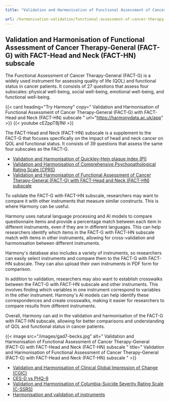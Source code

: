 ```yaml
---
title: "Validation and Harmonisation of Functional Assessment of Cancer Therapy-General (FACT-G) with FACT-Head and Neck (FACT-HN) subscale"

url: /harmonisation-validation/functional-assessment-of-cancer-therapy-general-fact-g-with-fact-head-and-neck-fact-hn-subscale
---
```


## Validation and Harmonisation of Functional Assessment of Cancer Therapy-General (FACT-G) with FACT-Head and Neck (FACT-HN) subscale

The Functional Assessment of Cancer Therapy-General (FACT-G) is a widely used instrument for assessing quality of life (QOL) and functional status in cancer patients. It consists of 27 questions that assess four subscales: physical well-being, social well-being, emotional well-being, and functional well-being.

{{< card heading="Try Harmony" copy=" Validation and Harmonisation of Functional Assessment of Cancer Therapy-General (FACT-G) with FACT-Head and Neck (FACT-HN) subscale " url="https://harmonydata.ac.uk/app" >}}
{{< youtube cEZppTBj1NI >}}

The FACT-Head and Neck (FACT-HN) subscale is a supplement to the FACT-G that focuses specifically on the impact of head and neck cancer on QOL and functional status. It consists of 39 questions that assess the same four subscales as the FACT-G.

* [Validation and Harmonisation of Quickley-Hein plaque index (PI)](/harmonisation-validation/quickley-hein-plaque-index-pi)
* [Validation and Harmonisation of Comprehensive Psychopathological Rating Scale (CPRS)](/harmonisation-validation/comprehensive-psychopathological-rating-scale-cprs)
* [Validation and Harmonisation of Functional Assessment of Cancer Therapy-General (FACT-G) with FACT-Head and Neck (FACT-HN) subscale](/harmonisation-validation/functional-assessment-of-cancer-therapy-general-fact-g-with-fact-head-and-neck-fact-hn-subscale)

To validate the FACT-G with FACT-HN subscale, researchers may want to compare it with other instruments that measure similar constructs. This is where Harmony can be useful.

Harmony uses natural language processing and AI models to compare questionnaire items and provide a percentage match between each item in different instruments, even if they are in different languages. This can help researchers identify which items in the FACT-G with FACT-HN subscale match with items in other instruments, allowing for cross-validation and harmonisation between different instruments.

Harmony's database also includes a variety of instruments, so researchers can easily select instruments and compare them to the FACT-G with FACT-HN subscale. They can also upload their own instruments in PDF form for comparison.

In addition to validation, researchers may also want to establish crosswalks between the FACT-G with FACT-HN subscale and other instruments. This involves finding which variables in one instrument correspond to variables in the other instrument. Harmony's AI models can help identify these correspondences and create crosswalks, making it easier for researchers to compare results from different instruments.

Overall, Harmony can aid in the validation and harmonisation of the FACT-G with FACT-HN subscale, allowing for better comparisons and understanding of QOL and functional status in cancer patients. 


{{< image src="/images/gad7-becks.jpg" alt=" Validation and Harmonisation of Functional Assessment of Cancer Therapy-General (FACT-G) with FACT-Head and Neck (FACT-HN) subscale " title=" Validation and Harmonisation of Functional Assessment of Cancer Therapy-General (FACT-G) with FACT-Head and Neck (FACT-HN) subscale " >}}









* [Validation and Harmonisation of Clinical Global Impression of Change (CGIC)](/harmonisation-validation/clinical-global-impression-of-change-cgic)
* [CES-D vs PHQ-9](/ces-d-vs-phq-9)
* [Validation and Harmonisation of Columbia-Suicide Severity Rating Scale (C-SSRS)](/harmonisation-validation/columbia-suicide-severity-rating-scale-c-ssrs)
* [Harmonisation and validation of instruments](/harmonisation-validation/)